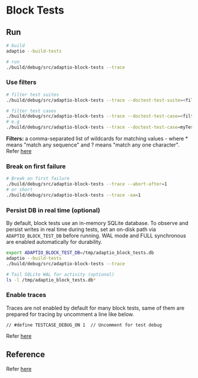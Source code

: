 # Block Tests

## Run

~~~bash
# build
adaptio --build-tests

# run
./build/debug/src/adaptio-block-tests --trace
~~~

### Use filters

~~~bash
# filter test suites
./build/debug/src/adaptio-block-tests --trace --doctest-test-suite=<filters>

# filter test cases
./build/debug/src/adaptio-block-tests --trace --doctest-test-case=<filters>
# e.g
./build/debug/src/adaptio-block-tests --trace --doctest-test-case=myTestCases1*,"TestCase my"
~~~

**Filters:** a comma-separated list of wildcards for matching values - where * means "match any sequence" and ? means "match any one character".<br>
Refer [here](https://github.com/doctest/doctest/blob/master/doc/markdown/commandline.md)

### Break on first failure

~~~bash
# Break on first failure
./build/debug/src/adaptio-block-tests --trace --abort-after=1
# or short
./build/debug/src/adaptio-block-tests --trace -aa=1
~~~

### Persist DB in real time (optional)

By default, block tests use an in-memory SQLite database. To observe and persist writes in real time during tests, set an on-disk path via `ADAPTIO_BLOCK_TEST_DB` before running. WAL mode and FULL synchronous are enabled automatically for durability.

~~~bash
export ADAPTIO_BLOCK_TEST_DB=/tmp/adaptio_block_tests.db
adaptio --build-tests
./build/debug/src/adaptio-block-tests --trace

# Tail SQLite WAL for activity (optional)
ls -l /tmp/adaptio_block_tests.db*
~~~

### Enable traces

Traces are not enabled by default for many block tests, same of them are prepared for tracing by uncomment a line like below.

`// #define TESTCASE_DEBUG_ON 1  // Uncomment for test debug`

Refer [here](basic_abp_welding_test.cc#L36)

## Reference

Refer [here](https://github.com/doctest/doctest/blob/master/doc/markdown/readme.md)
